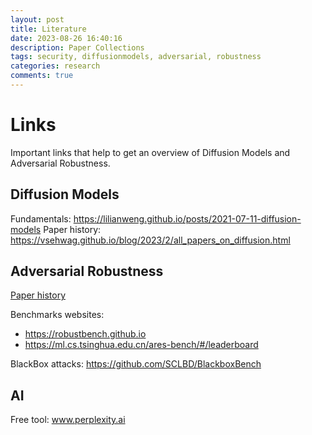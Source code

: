 ```yaml
---
layout: post
title: Literature
date: 2023-08-26 16:40:16
description: Paper Collections
tags: security, diffusionmodels, adversarial, robustness
categories: research
comments: true
---
```


# Links

Important links that help to get an overview of Diffusion Models and Adversarial Robustness.

## Diffusion Models

Fundamentals: https://lilianweng.github.io/posts/2021-07-11-diffusion-models
Paper history: https://vsehwag.github.io/blog/2023/2/all_papers_on_diffusion.html


## Adversarial Robustness

[Paper history](https://nicholas.carlini.com/writing/2019/all-adversarial-example-papers.html)

Benchmarks websites:
 - https://robustbench.github.io
 - https://ml.cs.tsinghua.edu.cn/ares-bench/#/leaderboard

BlackBox attacks: https://github.com/SCLBD/BlackboxBench


## AI

Free tool: www.perplexity.ai 
